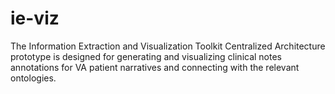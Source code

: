 # ie-viz
The Information Extraction and Visualization Toolkit Centralized Architecture prototype is designed for generating and visualizing clinical notes annotations for VA patient narratives and connecting with the relevant ontologies. 
